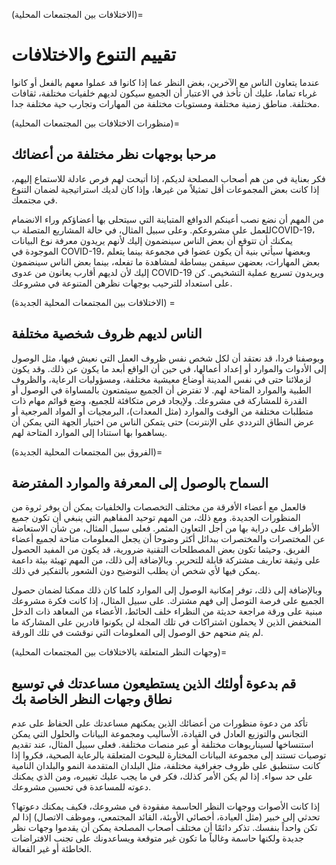 (الاختلافات بين المجتمعات المحلية)=
# تقييم التنوع والاختلافات

عندما يتعاون الناس مع الآخرين، بغض النظر عما إذا كانوا قد عملوا معهم بالفعل أو كانوا غرباء تماما، عليك أن تأخذ في الاعتبار أن الجميع سيكون لديهم خلفيات مختلفة، ثقافات مختلفة. مناطق زمنية مختلفة ومستويات مختلفة من المهارات وتجارب حية مختلفة جدا.

(منظورات الاختلافات بين المجتمعات المحلية)=
## مرحبا بوجهات نظر مختلفة من أعضائك

فكر بعناية في من هم أصحاب المصلحة لديكم، إذا أتيحت لهم فرص عادلة للاستماع إليهم، إذا كانت بعض المجموعات أقل تمثيلاً من غيرها، وإذا كان لديك استراتيجية لضمان التنوع في مجتمعك.

من المهم أن نضع نصب أعينكم الدوافع المتباينة التي سيتحلى بها أعضاؤكم وراء الانضمام للعمل على مشروعكم. وعلى سبيل المثال، في حالة المشاريع المتصلة بCOVID-19، يمكنك أن تتوقع أن بعض الناس سينضمون إليك لأنهم يريدون معرفة نوع البيانات الموجودة في COVID-19، وبعضها سيأتي بنية أن يكون عضوا في مجموعة بينما يتعلم بعض المهارات، بعضهن سيقمن ببساطة لمشاهدة ما تفعله، بينما بعض الناس سينضمون إليك لأن لديهم أقارب يعانون من عدوى COVID-19 ويريدون تسريع عملية التشخيص. كن على استعداد للترحيب بوجهات نظرهن المتنوعة في مشروعك.

(الاختلافات بين المجتمعات المحلية الجديدة) =
## الناس لديهم ظروف شخصية مختلفة

وبوصفنا فردا، قد نعتقد أن لكل شخص نفس ظروف العمل التي نعيش فيها، مثل الوصول إلى الأدوات والموارد أو إعداد أعمالها، في حين أن الواقع أبعد ما يكون عن ذلك. وقد يكون لزملائنا حتى في نفس المدينة أوضاع معيشية مختلفة، ومسؤوليات الرعاية، والظروف الطبية والموارد المتاحة لهم. لا تفترض أن الجميع سيتمتعون بالمساواة في الوصول أو القدرة للمشاركة في مشروعك. ولإيجاد فرص متكافئة للجميع، وضع قوائم مهام ذات متطلبات مختلفة من الوقت والموارد (مثل المعدات)، البرمجيات أو المواد المرجعية أو عرض النطاق الترددي على الإنترنت) حتى يتمكن الناس من اختيار الجهة التي يمكن أن يساهموا بها استنادا إلى الموارد المتاحة لهم.

(الفروق بين المجتمعات المحلية الجديدة)=
## السماح بالوصول إلى المعرفة والموارد المفترضة

فالعمل مع أعضاء الأفرقة من مختلف التخصصات والخلفيات يمكن أن يوفر ثروة من المنظورات الجديدة. ومع ذلك، من المهم توحيد المفاهيم التي ينبغي أن تكون جميع الأطراف على دراية بها من أجل التعاون المثمر. فعلى سبيل المثال، من شأن الاستعاضة عن المختصرات والمختصرات ببدائل أكثر وضوحا أن يجعل المعلومات متاحة لجميع أعضاء الفريق. وحيثما تكون بعض المصطلحات التقنية ضرورية، قد يكون من المفيد الحصول على وثيقة تعاريف مشتركة قابلة للتحرير. وبالإضافة إلى ذلك، من المهم تهيئة بيئة داعمة يمكن فيها لأي شخص أن يطلب التوضيح دون الشعور بالتفكير في ذلك.

وبالإضافة إلى ذلك، توفر إمكانية الوصول إلى الموارد كلما كان ذلك ممكنا لضمان حصول الجميع على فرصة التوصل إلى فهم مشترك. على سبيل المثال، إذا كانت فكرة مشروعك مبنية على ورقة مراجعة حديثة من النظراء خلف الحائط، الأعضاء من المعاهد ذات الدخل المنخفض الذين لا يحملون اشتراكات في تلك المجلة لن يكونوا قادرين على المشاركة ما لم يتم منحهم حق الوصول إلى المعلومات التي نوقشت في تلك الورقة.

(وجهات النظر المتعلقة بالاختلافات بين المجتمعات المحلية)=
## قم بدعوة أولئك الذين يستطيعون مساعدتك في توسيع نطاق وجهات النظر الخاصة بك

تأكد من دعوة منظورات من أعضائك الذين يمكنهم مساعدتك على الحفاظ على عدم التجانس والتوزيع العادل في القيادة، الأساليب ومجموعة البيانات والحلول التي يمكن استنساخها لسيناريوهات مختلفة أو عبر منصات مختلفة. فعلى سبيل المثال، عند تقديم توصيات تستند إلى مجموعة البيانات المختارة للبحوث المتعلقة بالرعاية الصحية، فكروا إذا كانت ستنطبق على ظروف جغرافية مختلفة، مثل البلدان المتقدمة النمو والبلدان النامية على حد سواء. إذا لم يكن الأمر كذلك، فكر في ما يجب عليك تغييره، ومن الذي يمكنك دعوته للمساعدة في تحسين مشروعك.

إذا كانت الأصوات ووجهات النظر الحاسمة مفقودة في مشروعك، فكيف يمكنك دعوتها؟ تحدثي إلى خبير (مثل العيادة، أخصائي الأوبئة، القائد المجتمعي، وموظف الاتصال) إذا لم تكن واحداً بنفسك. تذكر دائمًا أن مختلف أصحاب المصلحة يمكن أن يقدموا وجهات نظر جديدة ولكنها حاسمة وغالباً ما تكون غير متوقعة ويساعدونك على تجنب الافتراضات الخاطئة أو غير الفعالة.
